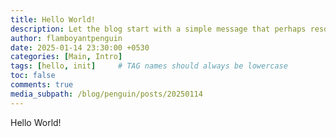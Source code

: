 ```yaml
---
title: Hello World!
description: Let the blog start with a simple message that perhaps resontates with everyone
author: flamboyantpenguin
date: 2025-01-14 23:30:00 +0530
categories: [Main, Intro]
tags: [hello, init]     # TAG names should always be lowercase
toc: false
comments: true
media_subpath: /blog/penguin/posts/20250114
---
```


Hello World!

